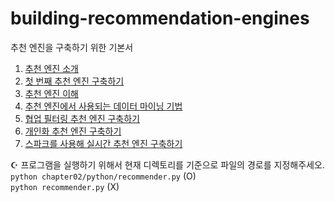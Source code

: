 # building-recommendation-engines
추천 엔진을 구축하기 위한 기본서

1. [추천 엔진 소개](./chapter01/README.md)
2. [첫 번째 추천 엔진 구축하기](./chapter02/README.md)
3. [추천 엔진 이해](./chapter03/README.md)
4. [추천 엔진에서 사용되는 데이터 마이닝 기법](./chapter04/README.md)
5. [협업 필터링 추천 엔진 구축하기](./chapter05/README.md)
6. [개인화 추천 엔진 구축하기](./chapter06/README.md)
7. [스파크를 사용해 실시간 추천 엔진 구축하기](./chapter07/README.md)

☪︎ 프로그램을 실행하기 위해서 현재 디렉토리를 기준으로 파일의 경로를 지정해주세오. <br>
```python chapter02/python/recommender.py``` (O) <br>
```python recommender.py``` (X)
